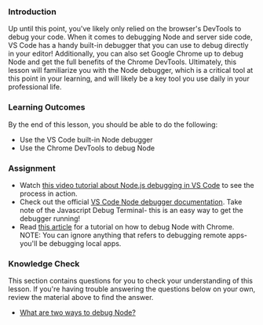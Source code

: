 ### Introduction
Up until this point, you've likely only relied on the browser's DevTools to debug your code. <span id="two-ways">When it comes to debugging Node and server side code, VS Code has a handy built-in debugger that you can use to debug directly in your editor! Additionally, you can also set Google Chrome up to debug Node and get the full benefits of the Chrome DevTools. </span> Ultimately, this lesson will familiarize you with the Node debugger, which is a critical tool at this point in your learning, and will likely be a key tool you use daily in your professional life.

### Learning Outcomes

By the end of this lesson, you should be able to do the following:

- Use the VS Code built-in Node debugger
- Use the Chrome DevTools to debug Node

### Assignment

<div class="lesson-content__panel" markdown="1">

- Watch [this video tutorial about Node.js debugging in VS Code](https://www.youtube.com/watch?v=2oFKNL7vYV8&ab_channel=VisualStudioCode) to see the process in action.
- Check out the official [VS Code Node debugger documentation](https://code.visualstudio.com/docs/nodejs/nodejs-debugging). Take note of the Javascript Debug Terminal- this is an easy way to get the debugger running!
- Read [this article](https://www.section.io/engineering-education/debug-node-devtools/) for a tutorial on how to debug Node with Chrome. NOTE: You can ignore anything that refers to debugging remote apps- you'll be debugging local apps.
</div>

### Knowledge Check

This section contains questions for you to check your understanding of this lesson. If you're having trouble answering the questions below on your own, review the material above to find the answer.

- <a class="knowledge-check-link" href="#two-ways">What are two ways to debug Node?</a>

